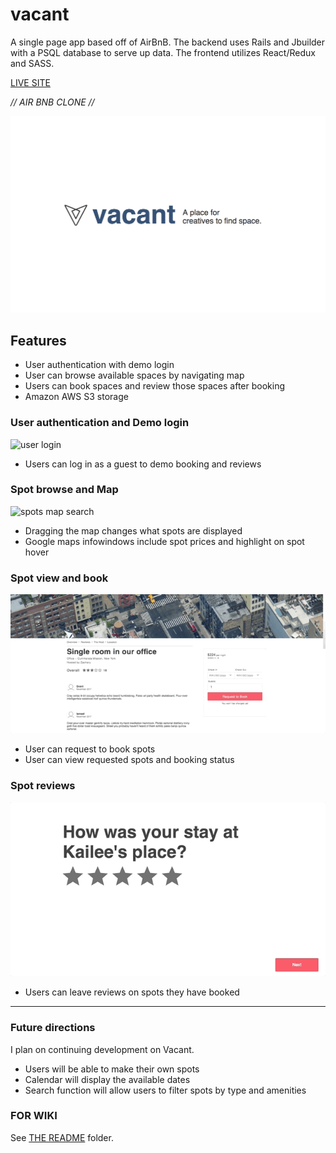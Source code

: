 # vacant
A single page app based off of AirBnB. The backend uses Rails and Jbuilder with
a PSQL database to serve up data. The frontend utilizes React/Redux and SASS.

[LIVE SITE](https://vacant.herokuapp.com/#/)

*// AIR BNB CLONE //*



![splash page](./README/images/splash.png)

## Features
- User authentication with demo login
- User can browse available spaces by navigating map
- Users can book spaces and review those spaces after booking
- Amazon AWS S3 storage

### User authentication and Demo login

![user login](./README/images/login3.gif)

- Users can log in as a guest to demo booking and reviews


### Spot browse and Map

![spots map search](./README/images/spotsMap2.gif)

- Dragging the map changes what spots are displayed
- Google maps infowindows include spot prices and highlight on spot hover


### Spot view and book
![spot booking](./README/images/bookingForm.gif)

- User can request to book spots
- User can view requested spots and booking status

### Spot reviews
![spot show](./README/images/review4.gif)

- Users can leave reviews on spots they have booked

--------------


### Future directions
I plan on continuing development on Vacant.

- Users will be able to make their own spots
- Calendar will display the available dates
- Search function will allow users to filter spots by type and amenities

### FOR WIKI
See [THE README][README] folder.

[README]: ./README/ToC.md
